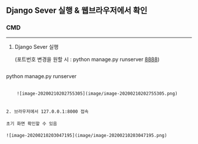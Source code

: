## Django Sever 실행 & 웹브라우저에서 확인

### CMD

---

1. Django Sever 실행

   (포트번호 변경을 원할 시 : python manage.py runserver <u>8888</u>)
   
   ```shell
python manage.py runserver
   ```
   
   ​	![image-20200210202755305](image/image-20200210202755305.png)


2. 브라우저에서 127.0.0.1:8000 접속

   초기 화면 확인할 수 있음

   ![image-20200210203047195](image/image-20200210203047195.png)

